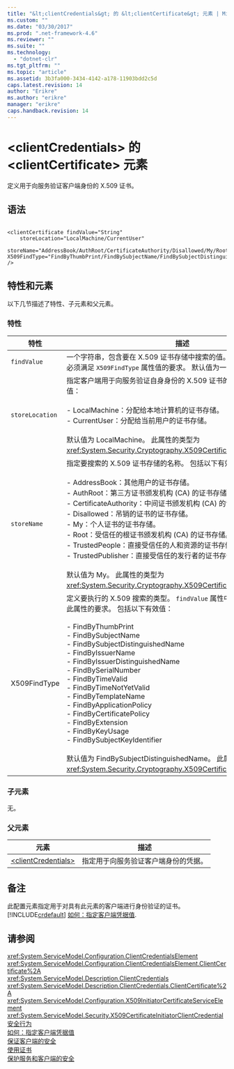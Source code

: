 ```yaml
---
title: "&lt;clientCredentials&gt; 的 &lt;clientCertificate&gt; 元素 | Microsoft Docs"
ms.custom: ""
ms.date: "03/30/2017"
ms.prod: ".net-framework-4.6"
ms.reviewer: ""
ms.suite: ""
ms.technology: 
  - "dotnet-clr"
ms.tgt_pltfrm: ""
ms.topic: "article"
ms.assetid: 3b3fa000-3434-4142-a178-11903bdd2c5d
caps.latest.revision: 14
author: "Erikre"
ms.author: "erikre"
manager: "erikre"
caps.handback.revision: 14
---
```

# &lt;clientCredentials&gt; 的 &lt;clientCertificate&gt; 元素
定义用于向服务验证客户端身份的 X.509 证书。  
  
## 语法  
  
```  
  
<clientCertificate findValue="String"   
    storeLocation="LocalMachine/CurrentUser"  
    storeName="AddressBook/AuthRoot/CertificateAuthority/Disallowed/My/Root/TrustedPeople/TrustedPublisher"  
X509FindType="FindByThumbPrint/FindBySubjectName/FindBySubjectDistinguishedName/FindByIssuerName/FindByIssuerDistinguishedName/FindBySerialNumber/FindByTimeValid/FindByTimeNotYetValid/FindByTemplateName/FindByApplicationPolicy/FindByCertificatePolicy/FindByExtension/FindByKeyUsage/FindBySubjectKeyIdentifier"  
/>  
```  
  
## 特性和元素  
 以下几节描述了特性、子元素和父元素。  
  
### 特性  
  
|特性|描述|  
|--------|--------|  
|`findValue`|一个字符串，包含要在 X.509 证书存储中搜索的值。  此属性中包含的类型必须满足 `X509FindType` 属性值的要求。  默认值为一个空字符串。|  
|`storeLocation`|指定客户端用于向服务验证自身身份的 X.509 证书的位置。  包括以下有效值：<br /><br /> -   LocalMachine：分配给本地计算机的证书存储。<br />-   CurrentUser：分配给当前用户的证书存储。<br /><br /> 默认值为 LocalMachine。  此属性的类型为 <xref:System.Security.Cryptography.X509Certificates.StoreLocation>。|  
|`storeName`|指定要搜索的 X.509 证书存储的名称。  包括以下有效值：<br /><br /> -   AddressBook：其他用户的证书存储。<br />-   AuthRoot：第三方证书颁发机构 \(CA\) 的证书存储。<br />-   CertificateAuthority：中间证书颁发机构 \(CA\) 的证书存储。<br />-   Disallowed：吊销的证书的证书存储。<br />-   My：个人证书的证书存储。<br />-   Root：受信任的根证书颁发机构 \(CA\) 的证书存储。<br />-   TrustedPeople：直接受信任的人和资源的证书存储。<br />-   TrustedPublisher：直接受信任的发行者的证书存储。<br /><br /> 默认值为 My。  此属性的类型为 <xref:System.Security.Cryptography.X509Certificates.StoreName>。|  
|X509FindType|定义要执行的 X.509 搜索的类型。  `findValue` 属性中包含的类型必须满足此属性的要求。  包括以下有效值：<br /><br /> -   FindByThumbPrint<br />-   FindBySubjectName<br />-   FindBySubjectDistinguishedName<br />-   FindByIssuerName<br />-   FindByIssuerDistinguishedName<br />-   FindBySerialNumber<br />-   FindByTimeValid<br />-   FindByTimeNotYetValid<br />-   FindByTemplateName<br />-   FindByApplicationPolicy<br />-   FindByCertificatePolicy<br />-   FindByExtension<br />-   FindByKeyUsage<br />-   FindBySubjectKeyIdentifier<br /><br /> 默认值为 FindBySubjectDistinguishedName。  此属性的类型为 <xref:System.Security.Cryptography.X509Certificates.X509FindType>。|  
  
### 子元素  
 无。  
  
### 父元素  
  
|元素|描述|  
|--------|--------|  
|[\<clientCredentials\>](../../../../../docs/framework/configure-apps/file-schema/wcf/clientcredentials.md)|指定用于向服务验证客户端身份的凭据。|  
  
## 备注  
 此配置元素指定用于对具有此元素的客户端进行身份验证的证书。  [!INCLUDE[crdefault](../../../../../includes/crdefault-md.md)] [如何：指定客户端凭据值](../../../../../docs/framework/wcf/how-to-specify-client-credential-values.md).  
  
## 请参阅  
 <xref:System.ServiceModel.Configuration.ClientCredentialsElement>   
 <xref:System.ServiceModel.Configuration.ClientCredentialsElement.ClientCertificate%2A>   
 <xref:System.ServiceModel.Description.ClientCredentials>   
 <xref:System.ServiceModel.Description.ClientCredentials.ClientCertificate%2A>   
 <xref:System.ServiceModel.Configuration.X509InitiatorCertificateServiceElement>   
 <xref:System.ServiceModel.Security.X509CertificateInitiatorClientCredential>   
 [安全行为](../../../../../docs/framework/wcf/feature-details/security-behaviors-in-wcf.md)   
 [如何：指定客户端凭据值](../../../../../docs/framework/wcf/how-to-specify-client-credential-values.md)   
 [保证客户端的安全](../../../../../docs/framework/wcf/securing-clients.md)   
 [使用证书](../../../../../docs/framework/wcf/feature-details/working-with-certificates.md)   
 [保护服务和客户端的安全](../../../../../docs/framework/wcf/feature-details/securing-services-and-clients.md)